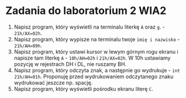 # Zadania do laboratorium 2 WIA2

1. Napisz program, który wyświetli na terminalu literkę `A` oraz `g`. - `21h/AX=02h`.
2. Napisz program, który wypisze na terminalu twoje `imię i nazwisko` - `21h/AH=09h`.
3. Napisz program, który ustawi kursor w lewym górnym rogu ekranu i napisze tam literkę `A` - `10h/AH=02h` i `21h/AX=02h`. 
W 10h ustawiamy pozycję w rejestrach DH i DL, nie ruszamy BH.
4. Napisz program, który odczyta znak, a następnie go wydrukuje - `int 21h/AH=01h`. 
Proponuję przed wydrukowaniem odczytanego znaku wydrukować jeszcze np. spację.
5. Napisz program, który wyświetli pośrodku ekranu literę `C`.

